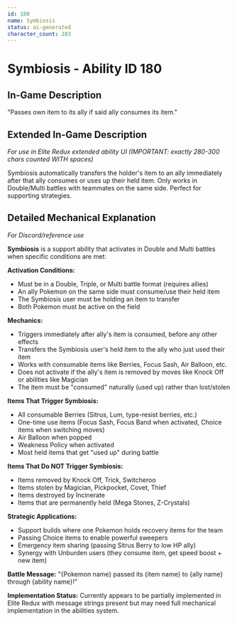 ```yaml
---
id: 180
name: Symbiosis
status: ai-generated
character_count: 283
---
```


# Symbiosis - Ability ID 180

## In-Game Description
"Passes own item to its ally if said ally consumes its item."

## Extended In-Game Description
*For use in Elite Redux extended ability UI (IMPORTANT: exactly 280-300 chars counted WITH spaces)*

Symbiosis automatically transfers the holder's item to an ally immediately after that ally consumes or uses up their held item. Only works in Double/Multi battles with teammates on the same side. Perfect for supporting strategies.

## Detailed Mechanical Explanation
*For Discord/reference use*

**Symbiosis** is a support ability that activates in Double and Multi battles when specific conditions are met:

**Activation Conditions:**
- Must be in a Double, Triple, or Multi battle format (requires allies)
- An ally Pokemon on the same side must consume/use their held item
- The Symbiosis user must be holding an item to transfer
- Both Pokemon must be active on the field

**Mechanics:**
- Triggers immediately after ally's item is consumed, before any other effects
- Transfers the Symbiosis user's held item to the ally who just used their item
- Works with consumable items like Berries, Focus Sash, Air Balloon, etc.
- Does not activate if the ally's item is removed by moves like Knock Off or abilities like Magician
- The item must be "consumed" naturally (used up) rather than lost/stolen

**Items That Trigger Symbiosis:**
- All consumable Berries (Sitrus, Lum, type-resist berries, etc.)
- One-time use items (Focus Sash, Focus Band when activated, Choice items when switching moves)
- Air Balloon when popped
- Weakness Policy when activated
- Most held items that get "used up" during battle

**Items That Do NOT Trigger Symbiosis:**
- Items removed by Knock Off, Trick, Switcheroo
- Items stolen by Magician, Pickpocket, Covet, Thief
- Items destroyed by Incinerate
- Items that are permanently held (Mega Stones, Z-Crystals)

**Strategic Applications:**
- Support builds where one Pokemon holds recovery items for the team
- Passing Choice items to enable powerful sweepers
- Emergency item sharing (passing Sitrus Berry to low HP ally)
- Synergy with Unburden users (they consume item, get speed boost + new item)

**Battle Message:**
"{Pokemon name} passed its {item name} to {ally name} through {ability name}!"

**Implementation Status:**
Currently appears to be partially implemented in Elite Redux with message strings present but may need full mechanical implementation in the abilities system.